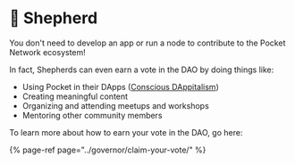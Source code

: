 # 🧙 Shepherd

You don't need to develop an app or run a node to contribute to the Pocket Network ecosystem! 

In fact, Shepherds can even earn a vote in the DAO by doing things like:

* Using Pocket in their DApps \([Conscious DAppitalism](conscious-dappitalism.md)\)
* Creating meaningful content
* Organizing and attending meetups and workshops
* Mentoring other community members

To learn more about how to earn your vote in the DAO, go here:

{% page-ref page="../governor/claim-your-vote/" %}

